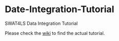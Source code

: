 # Date-Integration-Tutorial
SWAT4LS Data Integration Tutorial

Please check the [wiki](./wiki) to find the actual tutorial.
